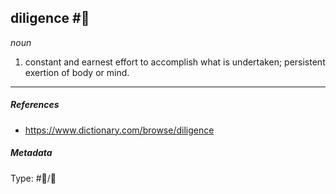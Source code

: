 
## diligence  #🧠 

_noun_

1. constant and earnest effort to accomplish what is undertaken; persistent exertion of body or mind.

___

##### References 

- https://www.dictionary.com/browse/diligence

##### Metadata

Type: #🔵/💬 

